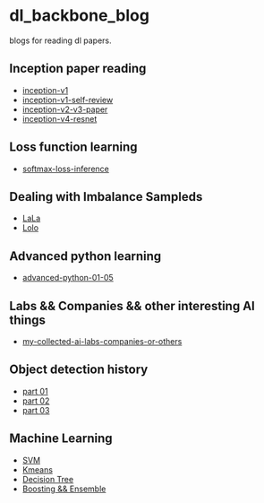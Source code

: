 # dl_backbone_blog
blogs for reading dl papers.

## Inception paper reading
- [inception-v1](inception-v1-paper.md)
- [inception-v1-self-review](inception-v1-self-review.md)
- [inception-v2-v3-paper](inception-v2-v3-paper.md)
- [inception-v4-resnet](inception-v4-resnet.md)

## Loss function learning
- [softmax-loss-inference](softmax-loss-inference.md)

## Dealing with Imbalance Sampleds
- [LaLa]()
- [Lolo]()

## Advanced python learning
- [advanced-python-01-05](advanced-python-01-05.md)

## Labs && Companies && other interesting AI things
- [my-collected-ai-labs-companies-or-others](my-collected-ai-labs-companies-or-others.md)

## Object detection history
- [part 01](object-detection-history-paper-01.md)
- [part 02](object-detection-history-paper-02.md)
- [part 03](object-detection-history-paper-03.md)

## Machine Learning
- [SVM]()
- [Kmeans]()
- [Decision Tree]()
- [Boosting && Ensemble]()
